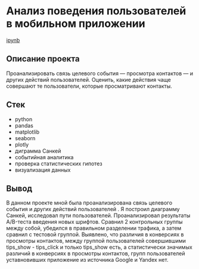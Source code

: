 # Анализ поведения пользователей в мобильном приложении
[ipynb](https://github.com/Sergei-SG/data_analyst_projects/blob/main/Behavior%20users%20of%20retail%20app/behavior_users_of_retail_app.ipynb)

## Описание проекта
Проанализировать связь целевого события — просмотра контактов — и других действий пользователей. Оценить, какие действия чаще совершают те пользователи, которые
просматривают контакты.

## Стек
* python
* pandas
* matplotlib
* seaborn
* plotly
* диграмма Санкей
* событийная аналитика
* проверка статистических гипотез
* визуализация данных

## Вывод
В данном проекте мной была проанализирована связь целевого события и других действий пользователей . Я построил диаграмму Санкей, исследовал пути пользователей. Проанализировал результаты A/B-теста введения новых шрифтов. Сравнил 2 контрольных группы между собой, убедился в правильном разделении трафика, а затем сравнил с тестовой группой. Выявлено, что различия в конверсиях в просмотры контактов, между группой пользователей совершившими tips_show - tips_click и только tips_show есть, а статистически значимых различий в конверсиях в просмотры контактов, групп пользователей уставновивших приложение из источника Google и Yandex нет.
